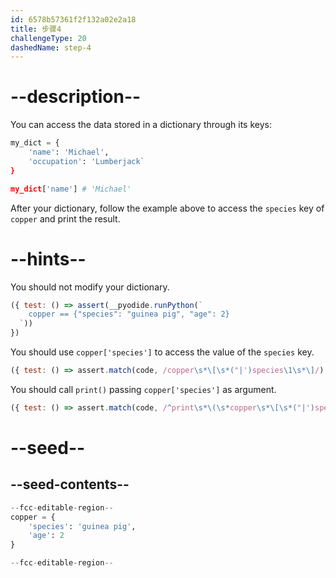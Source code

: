```yaml
---
id: 6578b57361f2f132a02e2a18
title: 步骤4
challengeType: 20
dashedName: step-4
---
```


# --description--

You can access the data stored in a dictionary through its keys:

```py
my_dict = {
    'name': 'Michael',
    'occupation': 'Lumberjack`
}

my_dict['name'] # 'Michael'
```

After your dictionary, follow the example above to access the `species` key of `copper` and print the result.

# --hints--

You should not modify your dictionary.

```js
({ test: () => assert(__pyodide.runPython(`
    copper == {"species": "guinea pig", "age": 2}
  `))
})
```

You should use `copper['species']` to access the value of the `species` key.

```js
({ test: () => assert.match(code, /copper\s*\[\s*("|')species\1\s*\]/) })
```

You should call `print()` passing `copper['species']` as argument.

```js
({ test: () => assert.match(code, /^print\s*\(\s*copper\s*\[\s*("|')species\1\s*\]\s*\)/m) })
```

# --seed--

## --seed-contents--

```py
--fcc-editable-region--
copper = {
    'species': 'guinea pig',
    'age': 2
}

--fcc-editable-region--
```
